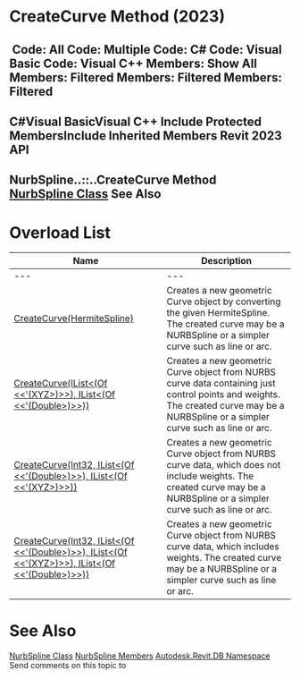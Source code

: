 # CreateCurve Method (2023)

﻿
 Code: All Code: Multiple Code: C# Code: Visual Basic Code: Visual C++  Members: Show All Members: Filtered Members: Filtered Members: Filtered   
---  
C#Visual BasicVisual C++
Include Protected MembersInclude Inherited Members
Revit 2023 API  
---  
NurbSpline..::..CreateCurve Method   
[NurbSpline Class](65c43ffe-3972-ae2b-4aa4-e2901cdbb3a8.md "NurbSpline Class") See Also  
---  
# Overload List
| Name | Description |
| --- | --- |
| --- | --- | --- |
| [CreateCurve(HermiteSpline)](c0191746-fdd6-4f24-cfb7-29a6a88bc05b.md "CreateCurve Method \(HermiteSpline\)") | Creates a new geometric Curve object by converting the given HermiteSpline. The created curve may be a NURBSpline or a simpler curve such as line or arc. |
| [CreateCurve(IList<(Of <<'(XYZ>)>>), IList<(Of <<'(Double>)>>))](0ef02fb4-1ef1-6adb-dfb6-680eba6fed62.md "CreateCurve Method \(IList\(XYZ\), IList\(Double\)\)") | Creates a new geometric Curve object from NURBS curve data containing just control points and weights. The created curve may be a NURBSpline or a simpler curve such as line or arc. |
| [CreateCurve(Int32, IList<(Of <<'(Double>)>>), IList<(Of <<'(XYZ>)>>))](af148d8b-db79-2000-4e0f-030fc30a78ca.md "CreateCurve Method \(Int32, IList\(Double\), IList\(XYZ\)\)") | Creates a new geometric Curve object from NURBS curve data, which does not include weights. The created curve may be a NURBSpline or a simpler curve such as line or arc. |
| [CreateCurve(Int32, IList<(Of <<'(Double>)>>), IList<(Of <<'(XYZ>)>>), IList<(Of <<'(Double>)>>))](a0d68a24-0bda-0322-111c-e9f1011149c9.md "CreateCurve Method \(Int32, IList\(Double\), IList\(XYZ\), IList\(Double\)\)") | Creates a new geometric Curve object from NURBS curve data, which includes weights. The created curve may be a NURBSpline or a simpler curve such as line or arc. |

# See Also
[NurbSpline Class](65c43ffe-3972-ae2b-4aa4-e2901cdbb3a8.md "NurbSpline Class")
[NurbSpline Members](7602714c-85c5-d3ba-e824-8f57590a59c8.md "NurbSpline Members")
[Autodesk.Revit.DB Namespace](87546ba7-461b-c646-cbb1-2cb8f5bff8b2.md "Autodesk.Revit.DB Namespace")
Send comments on this topic to 